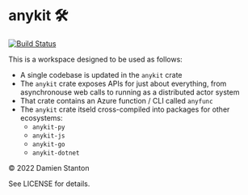 # anykit 🛠

[![Build Status](https://github.com/damienstanton/anykit/actions/workflows/rust.yml/badge.svg?branch=main)](https://github.com/damienstanton/anykit/actions/workflows/rust.yml)

This is a workspace designed to be used as follows:

- A single codebase is updated in the `anykit` crate
- The `anykit` crate exposes APIs for just about everything, from asynchronouse web calls to running as a distributed actor system
- That crate contains an Azure function / CLI called `anyfunc`
- The `anykit` crate itseld cross-compiled into packages for other ecosystems:
  - `anykit-py`
  - `anykit-js`
  - `anykit-go`
  - `anykit-dotnet`

© 2022 Damien Stanton

See LICENSE for details.
